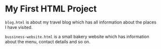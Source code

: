 # My First HTML Project

`blog.html` is about my travel blog which has all information about the places I have visited.

`bussiness-website.html` is a small bakery website which has information about the menu, contact details and so on.